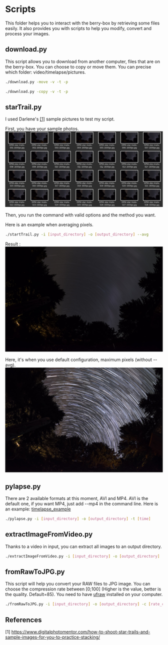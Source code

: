 # Scripts

This folder helps you to interact with the berry-box by retrieving some files easily. It also provides you with scripts to help you modify, convert and process your images.

## download.py

This script allows you to download from another computer, files that are on the berry-box. You can choose to copy or move them. You can precise which folder: video/timelapse/pictures.

```sh
./download.py -move -v -t -p
```

```sh
./download.py -copy -v -t -p
```

## starTrail.py

I used Darlene's [[1]](#1) sample pictures to test my script.

First, you have your sample photos.
![sample_photos](./img/sample_photos.png)

Then, you run the command with valid options and the method you want.


Here is an example when averaging pixels.

```sh
./startTrail.py -i [input_directory] -o [output_directory] --avg
```
Result :
![avg_pixels](./img/avg_pixels.jpg)

Here, it's when you use default configuration, maximum pixels (without --avg).
![max_pixels](./img/max_pixels.jpg)

## pylapse.py

There are 2 available formats at this moment, AVI and MP4. AVI is the default one, if you want MP4, just add --mp4 in the command line. Here is an example: [timelapse_example]

```sh
./pylapse.py -i [input_directory] -o [output_directory] -t [time]
```

## extractImageFromVideo.py

Thanks to a video in input, you can extract all images to an output directory.

```sh
./extractImageFromVideo.py -i [input_directory] -o [output_directory]
```

## fromRawToJPG.py

This script will help you convert your RAW files to JPG image. You can choose the compression rate between [0;100] (Higher is the value, better is the quality. Default=85).
You need to have [ufraw] installed on your computer.

```sh
./fromRawToJPG.py -i [input_directory] -o [output_directory] -c [rate_compression]
```

## References

<a id="1">[1]</a> https://www.digitalphotomentor.com/how-to-shoot-star-trails-and-sample-images-for-you-to-practice-stacking/

[ufraw]:https://doc.ubuntu-fr.org/ufraw
[timelapse_example]:https://github.com/Bilou4/hubble-berry/blob/master/appFolder/static/camera/video/2020-09-11-22-12-01.mp4